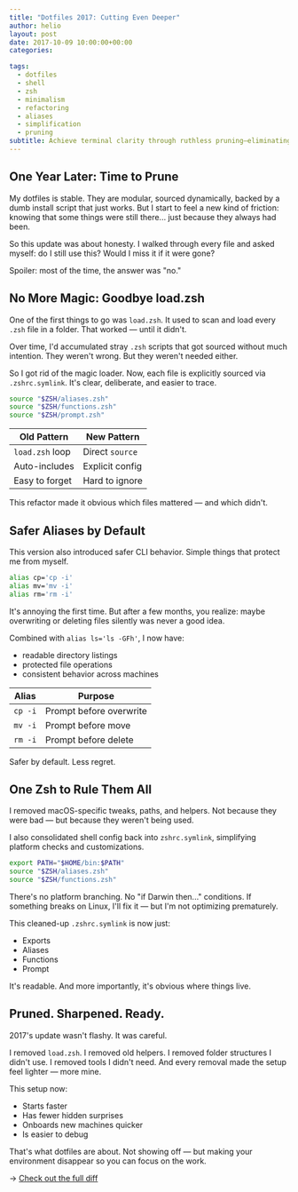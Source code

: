```yaml
---
title: "Dotfiles 2017: Cutting Even Deeper"
author: helio
layout: post
date: 2017-10-09 10:00:00+00:00
categories:

tags:
  - dotfiles
  - shell
  - zsh
  - minimalism
  - refactoring
  - aliases
  - simplification
  - pruning
subtitle: Achieve terminal clarity through ruthless pruning—eliminating magic loaders, unused scripts, and platform complexity to create a fast, honest, and maintainable development environment
---
```


## One Year Later: Time to Prune

My dotfiles is stable. They are modular, sourced dynamically, backed by a dumb install script that just works. But I start to feel a new kind of friction: knowing that some things were still there... just because they always had been.

So this update was about honesty. I walked through every file and asked myself: do I still use this? Would I miss it if it were gone?

Spoiler: most of the time, the answer was "no."

## No More Magic: Goodbye load.zsh

One of the first things to go was `load.zsh`. It used to scan and load every `.zsh` file in a folder. That worked — until it didn't.

Over time, I'd accumulated stray `.zsh` scripts that got sourced without much intention. They weren't wrong. But they weren't needed either.

So I got rid of the magic loader. Now, each file is explicitly sourced via `.zshrc.symlink`. It's clear, deliberate, and easier to trace.

```zsh
source "$ZSH/aliases.zsh"
source "$ZSH/functions.zsh"
source "$ZSH/prompt.zsh"
```

| Old Pattern     | New Pattern     |
| --------------- | --------------- |
| `load.zsh` loop | Direct `source` |
| Auto-includes   | Explicit config |
| Easy to forget  | Hard to ignore  |

This refactor made it obvious which files mattered — and which didn't.

## Safer Aliases by Default

This version also introduced safer CLI behavior. Simple things that protect me from myself.

```bash
alias cp='cp -i'
alias mv='mv -i'
alias rm='rm -i'
```

It's annoying the first time. But after a few months, you realize: maybe overwriting or deleting files silently was never a good idea.

Combined with `alias ls='ls -GFh'`, I now have:

- readable directory listings
- protected file operations
- consistent behavior across machines

| Alias   | Purpose                 |
| ------- | ----------------------- |
| `cp -i` | Prompt before overwrite |
| `mv -i` | Prompt before move      |
| `rm -i` | Prompt before delete    |

Safer by default. Less regret.

## One Zsh to Rule Them All

I removed macOS-specific tweaks, paths, and helpers.
Not because they were bad — but because they weren't being used.

I also consolidated shell config back into `zshrc.symlink`, simplifying platform checks and customizations.

```zsh
export PATH="$HOME/bin:$PATH"
source "$ZSH/aliases.zsh"
source "$ZSH/functions.zsh"
```

There's no platform branching. No "if Darwin then..." conditions. If something breaks on Linux, I'll fix it — but I'm not optimizing prematurely.

This cleaned-up `.zshrc.symlink` is now just:

- Exports
- Aliases
- Functions
- Prompt

It's readable. And more importantly, it's obvious where things live.

## Pruned. Sharpened. Ready.

2017's update wasn't flashy. It was careful.

I removed `load.zsh`. I removed old helpers. I removed folder structures I didn't use. I removed tools I didn't need. And every removal made the setup feel lighter — more mine.

This setup now:

- Starts faster
- Has fewer hidden surprises
- Onboards new machines quicker
- Is easier to debug

That's what dotfiles are about. Not showing off — but making your environment disappear so you can focus on the work.

→ [Check out the full diff](https://github.com/helmedeiros/dotfiles/compare/c43d38d05f219c91d026c87638922ffc092d8335...5f3b4f4f5377e2354d0bc2d674d9a414e6bd3c58)
